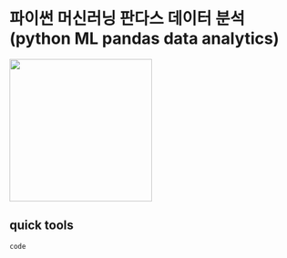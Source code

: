 
# 파이썬 머신러닝 판다스 데이터 분석 (python ML pandas data analytics)

<img src="https://github.com/HyejunShin/study/blob/main/python ML pandas data analytics//cover.jpg" width="250">

## quick tools

```
code
```
